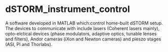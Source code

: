 # dSTORM_instrument_control
A software developed in MATLAB which:control home-built dSTORM setup. The devices to communicate with include lasers (Coherent lasers mainly), opto-elctical devices (phase modulators, adaptive optics, tunable lenses and filters), Andor cameras (iXon and Newton cameras) and pieszo stages (ASI, PI and Thorlabs). 
